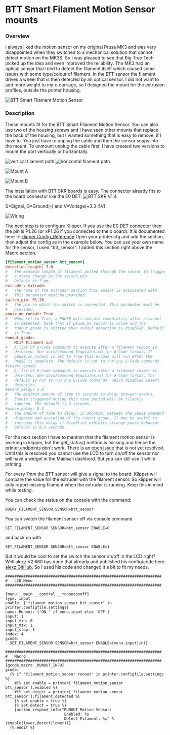 # BTT Smart Filament Motion Sensor mounts

### Overview
I always liked the motion sensor on my original Prusa MK3 and was very disappointed when they switched to a mechanical solution that cannot detect motion on the MK3S.
So I was pleased to see that Big Tree Tech picked up the idea and even improved the reliability. The MK3 had an optical sensor that tried to detect the filament itself which caused some issues with some type/colour of filament. In the BTT sensor the filament drives a wheel that is then detected by an optical sensor.
I did not want to add more weight to my x-carriage, so I designed the mount for the extrusion profiles, outside the printer housing.

![BTT Smart Filament Motion Sensor](BTT_Sensor.png)

### Description
These mounts fit for the BTT Smart Filament Motion Sensor. You can also use two of the housing screws and I have seen other mounts that replace the back of the housing, but I wanted something that is easy to remove, if I have to. You just have to unplug the cable and then the sensor snaps into the mount. To unmount unplug the cable first.
I have created two versions to mount the part vertically or horizontally.

![vertical filament path](IMG_2384.png)
![horizontal filament path](IMG_2385.png)

![Mount A](Mount_A.png)

![Mount B](Mount_B.png)

The installation with BTT SKR boards is easy. The connector already fits to the board connector like the E0 DET.
![BTT SKR V1.4](SKRV1_4.png)

S=Signal, G=Ground(-) and V=Voltage(+3.3-5V)

![Wiring](SKR_2.png)

The next step is to configure Klipper. If you use the E0 DET connector then the pin is P1.26 (or xP1.26 if you connected to the x board).
It is documented here -> [klipper Config_Reference](https://www.klipper3d.org/Config_Reference.html#filament_motion_sensor)
Open your printer.cfg and add the section, then adjust the config as in the example below. You can use your own name for the sensor, I used "btt_sensor".
I added this section right above the Macro section.
```printer.cfg
[filament_motion_sensor btt_sensor]
detection_length: 7.0
#   The minimum length of filament pulled through the sensor to trigger
#   a state change on the switch_pin
#   Default is 7 mm.
extruder: extruder
#   The name of the extruder section this sensor is associated with.
#   This parameter must be provided.
switch_pin: P1.26
#   The pin on which the switch is connected. This parameter must be
#   provided.
pause_on_runout: True
#   When set to True, a PAUSE will execute immediately after a runout
#   is detected. Note that if pause_on_runout is False and the
#   runout_gcode is omitted then runout detection is disabled. Default
#   is True.
runout_gcode:
    M117 Filament out
#   A list of G-Code commands to execute after a filament runout is
#   detected. See docs/Command_Templates.md for G-Code format. If
#   pause_on_runout is set to True this G-Code will run after the
#   PAUSE is complete. The default is not to run any G-Code commands.
#insert_gcode:
#   A list of G-Code commands to execute after a filament insert is
#   detected. See docs/Command_Templates.md for G-Code format. The
#   default is not to run any G-Code commands, which disables insert
#   detection.
#event_delay: 3.0
#   The minimum amount of time in seconds to delay between events.
#   Events triggered during this time period will be silently
#   ignored. The default is 3 seconds.
#pause_delay: 0.5
#   The amount of time to delay, in seconds, between the pause command
#   dispatch and execution of the runout_gcode. It may be useful to
#   increase this delay if OctoPrint exhibits strange pause behavior.
#   Default is 0.5 seconds.
```

For the next section I have to mention that the filament motion sensor is working in klipper, but the get_status() method is missing and hence the printer.endpoints don´t work.
There is an [open issue](https://github.com/KevinOConnor/klipper/issues/4126) that is not yet resolved.
Until this is resolved you cannot use the LCD to turn on/off the sensor nor will have a widget in the Mainsail dashbord.
But you can still use it while printing.

For every 7mm the BTT sensor will give a signal to the board. Klipper will compare the value for the extruder with the filament sensor.
So klipper will only report missing filament when the extruder is running. Keep this in mind while testing.

You can check the status on the console with the command:

```console
QUERY_FILAMENT_SENSOR SENSOR=btt_sensor
```
You can switch the filament sensor off via console command
```console
SET_FILAMENT_SENSOR SENSOR=btt_sensor ENABLE=0
```
and back on with
```console
SET_FILAMENT_SENSOR SENSOR=btt_sensor ENABLE=1
```
But it would be cool to set the switch the sensor on/off in the LCD right? Well alexz V2.660 has done that already and published his config/code here [alexz GitHub](https://github.com/zellneralex/klipper_config/blob/master/runout.cfg#L89).
So I used his code and changed it a bit to fit my needs.
```LCD Menu section
#####################################################################
# 	LCD Menu
#####################################################################   

[menu __main __control __runoutonoff]
type: input
enable: {'filament_motion_sensor btt_sensor' in printer.configfile.settings}
name: Runout: {'ON ' if menu.input else 'OFF'}
input: 1
input_min: 0
input_max: 1
input_step: 1
index: 4
gcode:
  SET_FILAMENT_SENSOR SENSOR=btt_sensor ENABLE={menu.input|int}
```


```Macro section
#####################################################################
# 	Macro
#####################################################################
[gcode_macro _RUNOUT_INFO]
gcode:
  {% if 'filament_motion_sensor runout' in printer.configfile.settings %}
    #{% set enable = printer['filament_motion_sensor btt_sensor'].enabled %}
    #{% set detect = printer['filament_motion_sensor btt_sensor'].filament_detected %}
    {% set enable = true %}
    {% set detect = true %}
    {action_respond_info("RUNOUT Motion Sensor:
                          Enabled: %s
                          Detect Filament: %s" % (enable|lower,detect|lower))}
  {% endif %}


```
